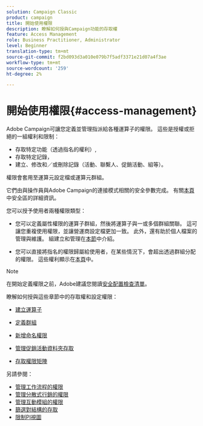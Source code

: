 ```yaml
---
solution: Campaign Classic
product: campaign
title: 開始使用權限
description: 瞭解如何授與Campaign功能的存取權
feature: Access Management
role: Business Practitioner, Administrator
level: Beginner
translation-type: tm+mt
source-git-commit: f2bd093d3a010e079b7f5adf3371e21d07a4f3ae
workflow-type: tm+mt
source-wordcount: '259'
ht-degree: 2%

---
```



# 開始使用權限{#access-management}

Adobe Campaign可讓您定義並管理指派給各種運算子的權限。 這些是授權或拒絕的一組權利和限制：

* 存取特定功能（透過指名的權利）,
* 存取特定記錄，
* 建立、修改和／或刪除記錄（活動、聯繫人、促銷活動、組等）。

權限會套用至運算元設定檔或運算元群組。

它們由與操作員與Adobe Campaign的連接模式相關的安全參數完成。 有關[本頁](../../installation/using/security-zones.md)中安全區的詳細資訊。

您可以授予使用者兩種權限類型：

* 您可以定義屬性權限的運算子群組，然後將運算子與一或多個群組關聯。 這可讓您重複使用權限，並讓營運商設定檔更加一致。 此外，還有助於個人檔案的管理與維護。 組建立和管理在[本節](access-management-groups.md)中介紹。

* 您可以直接將指名的權限歸屬給使用者，在某些情況下，會超出透過群組分配的權限。 這些權利顯示在[本頁](access-management-named-rights.md)中。

>[!NOTE]
>
>在開始定義權限之前，Adobe建議您閱讀[安全配置檢查清單](https://helpx.adobe.com/tw/campaign/kb/acc-security.html)。

瞭解如何授與這些章節中的存取權和設定權限：

* [建立運算子](access-management-operators.md)

* [定義群組](access-management-groups.md)

* [新增命名權限](access-management-named-rights.md)

* [管理促銷活動資料夾存取](access-management-folders.md)

* [存取權限矩陣](access-management-named-rights.md#access-rights-matrix)


另請參閱：

* [管理工作流程的權限](../../workflow/using/managing-rights.md)
* [管理分散式行銷的權限](../../campaign/using/about-distributed-marketing.md#operators-and-entities)
* [管理互動模組的權限](../../interaction/using/operator-profiles.md)
* [篩選對結構的存取](../../configuration/using/filtering-schemas.md)
* [限制PI視圖](../../configuration/using/restricting-pii-view.md)
